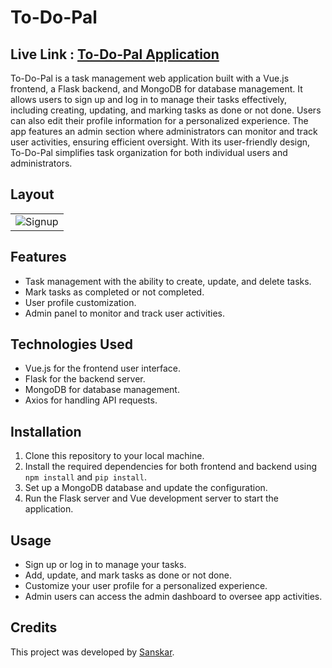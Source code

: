 # To-Do-Pal

## Live Link : [To-Do-Pal Application](https://to-do-pal-new.vercel.app/)

To-Do-Pal is a task management web application built with a Vue.js frontend, a Flask backend, and MongoDB for database management. It allows users to sign up and log in to manage their tasks effectively, including creating, updating, and marking tasks as done or not done. Users can also edit their profile information for a personalized experience. The app features an admin section where administrators can monitor and track user activities, ensuring efficient oversight. With its user-friendly design, To-Do-Pal simplifies task organization for both individual users and administrators.

## Layout
<table>
  <tr>
    <td align="center"><img src="https://github.com/SanskarJaiswal2904/To-DO-Pal-new/tree/master/Signup1.png" alt="Signup" title="Signup"></td>
  </tr>
</table>

## Features
- Task management with the ability to create, update, and delete tasks.  
- Mark tasks as completed or not completed.  
- User profile customization.  
- Admin panel to monitor and track user activities.  

## Technologies Used  
- Vue.js for the frontend user interface.  
- Flask for the backend server.  
- MongoDB for database management.  
- Axios for handling API requests.  

## Installation  
1. Clone this repository to your local machine.  
2. Install the required dependencies for both frontend and backend using `npm install` and `pip install`.  
3. Set up a MongoDB database and update the configuration.  
4. Run the Flask server and Vue development server to start the application.  

## Usage  
- Sign up or log in to manage your tasks.  
- Add, update, and mark tasks as done or not done.  
- Customize your user profile for a personalized experience.  
- Admin users can access the admin dashboard to oversee app activities.  

## Credits  
This project was developed by [Sanskar](https://sanskarjaiswal2904.github.io/Sanskar-Website/).    
